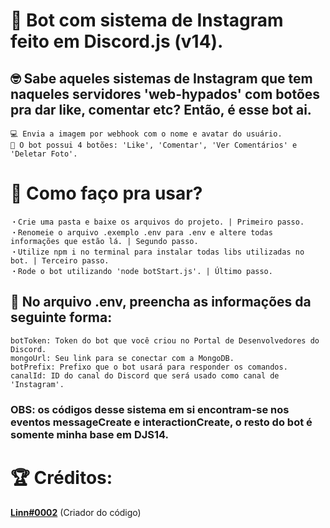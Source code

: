 # 📸 Bot com sistema de Instagram feito em Discord.js (v14).
## 🤓 Sabe aqueles sistemas de Instagram que tem naqueles servidores 'web-hypados' com botões pra dar like, comentar etc? Então, é esse bot ai.
```
💻 Envia a imagem por webhook com o nome e avatar do usuário. 
🎾 O bot possui 4 botões: 'Like', 'Comentar', 'Ver Comentários' e 'Deletar Foto'.
```

# 🏡 Como faço pra usar?
```
・Crie uma pasta e baixe os arquivos do projeto. | Primeiro passo.
・Renomeie o arquivo .exemplo .env para .env e altere todas informações que estão lá. | Segundo passo.
・Utilize npm i no terminal para instalar todas libs utilizadas no bot. | Terceiro passo.
・Rode o bot utilizando 'node botStart.js'. | Último passo.
```

## 🚨 No arquivo .env, preencha as informações da seguinte forma:
```
botToken: Token do bot que você criou no Portal de Desenvolvedores do Discord.
mongoUrl: Seu link para se conectar com a MongoDB.
botPrefix: Prefixo que o bot usará para responder os comandos.
canalId: ID do canal do Discord que será usado como canal de 'Instagram'.
```

### OBS: os códigos desse sistema em si encontram-se nos eventos messageCreate e interactionCreate, o resto do bot é somente minha base em DJS14.

# 🏆 Créditos:

**[Linn#0002](https://discord.gg/nayeon)** (Criador do código)
